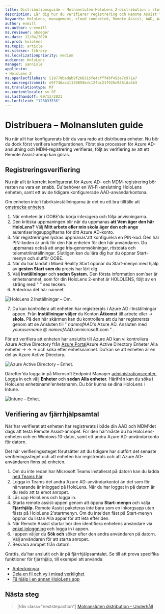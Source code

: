 ```yaml
---
title: Distributionsguide – Molnansluten HoloLens 2-distribution i stor skala med Remote Assist – Distribuera
description: Lär dig hur du verifierar registrering och Remote Assist för HoloLens enheter över ett molnanslutet nätverk.
keywords: HoloLens, management, cloud connected, Remote Assist, AAD, Azure AD, MDM, Mobile Enhetshantering
author: evmill
ms.author: v-evmill
ms.reviewer: aboeger
ms.date: 12/04/2020
ms.prod: hololens
ms.topic: article
ms.sitesec: library
ms.localizationpriority: medium
audience: HoloLens
manager: yannisle
appliesto:
- HoloLens 2
ms.openlocfilehash: 519770badab9f260316fe4cfff4bf453a7c971a7
ms.sourcegitcommit: e9f746aa41139859edc12fbc21f926c9461da4b3
ms.translationtype: MT
ms.contentlocale: sv-SE
ms.lasthandoff: 09/13/2021
ms.locfileid: "126033536"
---
```

# <a name="deploy---cloud-connected-guide"></a>Distribuera – Molnansluten guide

Nu när allt har konfigurerats bör du vara redo att distribuera enheter. Nu bör du dock först verifiera konfigurationen. Först ska processen för Azure AD-anslutning och MDM-registrering verifieras, följt av verifiering av att ett Remote Assist-anrop kan göras.

## <a name="enrollment-validation"></a>Registreringsverifiering

Nu när allt är korrekt konfigurerat för Azure AD- och MDM-registrering bör resten nu vara en snabb. Du&#39;behöver en Wi-Fi-anslutning HoloLens enheten, samt ett av de tidigare konfigurerade AAD-användarkontona.

Om enheten inte&#39;i fabriksinställningarna är det nu ett bra tillfälle att [omstrecka enheten](/hololens/hololens-recovery#clean-reflash-the-device).

1. När enheten är i OOBE&#39;du börja interagera och följa anvisningarna. 
1. Den kritiska uppmaningen blir när du uppmanas **att Vem äger den här HoloLens?** Välj **Mitt arbete eller min skola äger den och ange** autentiseringsuppgifterna för ditt Azure AD-konto.
1. När registreringen lyckas uppmanas&#39;att konfigurera en PIN-kod. Den här PIN-koden är unik för den här enheten för den här användaren. Du uppmanas också att ange Iris-genomsökningar, röstdata och telemetriinställningar. Slutligen kan du&#39;lära dig hur du öppnar Start-menyn och slutför OOBE.
1. När du har landat i Mixed Reality Start öppnar du Start-menyn med hjälp av **gesten Start som du** precis har lärt dig.
1. Välj **Inställningar** och **sedan System.** Den första information som&#39;ser är enhetsnamnet, som för din HoloLens 2-enhet är HOLOLENS, följt av en sträng med &quot; &quot; sex tecken.
1. Anteckna det här namnet.

![HoloLens 2 Inställningar – Om.](./images/hololens2-settings-about.jpg)

7. Du kan kontrollera att enheten har registrerats i Azure AD i Inställningar appen. Från **Inställningar väljer** du Konton **Åtkomst** till arbete eller  ->  **skola.** På den här skärmen kan du kontrollera att du har registrerats genom att se Ansluten till &quot; _namnofAAD_&#39;s Azure AD. Ansluten med _yourusername_ @ _nameofAAD_.onmicrosoft.com &quot; .


För att verifiera att enheten har anslutits till Azure AD kan vi kontrollera Azure Active Directory från [Azure Portal](https://portal.azure.com/#home)Azure Active Directory Enheter Alla enheter  ->    ->    ->  och söka efter enhetsnamnet. Du&#39;kan se att enheten är en del av Azure Active Directory.


![Azure Active Directory – Enhet.](./images/aad-enrollment.png)

Därefter&#39;du logga in på Microsoft Endpoint Manager [administrationscenter.](https://endpoint.microsoft.com/#home) Logga in och välj **Enheter** och **sedan Alla enheter.** Härifrån kan du söka i HoloLens enhetsnamn&#39;enhetsnamn. Du bör kunna se dina HoloLens i Intune.

![Intune – Enhet.](./images/endpoint-all-devices-enrolled.png)

## <a name="remote-assist-call-validation"></a>Verifiering av fjärrhjälpsamtal

När&#39;har verifierat att enheten har registrerats i både din AAD och MDM&#39;det dags att testa Remote Assist-anropet. För den här&#39;måste du ha HoloLens-enheten och en Windows 10-dator, samt ett andra Azure AD-användarkonto för datorn.

Det här verifieringssteget förutsätter att du tidigare har slutfört det senaste verifieringssteget och att enheten har registrerats och att Azure AD-användaren finns på enheten.


1. Om du inte redan har Microsoft Teams installerat på datorn kan du ladda [ned Teams här](https://www.microsoft.com/microsoft-365/microsoft-teams/download-app).
2. Logga in Teams det andra Azure AD-användarkontot än det som för närvarande är inloggad på HoloLens. När du har loggat in på datorn är du redo att ta emot anropet.
3. Lås upp HoloLens och logga in.
4. Starta remote assist-appen genom att öppna **Start-menyn** och välja **Fjärrhjälp.** Remote Assist paketeras inte bara som en inkorgsapp utan fästs på HoloLens 2&#39;startmenyn. Om du inte&#39;den fäst på Start-menyn öppnar du listan Alla appar  för att leta efter den.
5. När Remote Assist startar bör den identifiera enhetens användare via [enkel inloggning](/azure/active-directory/manage-apps/what-is-single-sign-on) och logga in i appen.
6. I appen väljer du **Sök och** söker efter den andra användaren på datorn. Välj användaren för att starta anropet.
7. Besvara anropet från datorn.

Grattis, du&#39;har anslutit och är på fjärrhjälpsamtalet. Se till att prova specifika funktioner för fjärrhjälp, till exempel att använda:

- [Anteckningar](/dynamics365/mixed-reality/remote-assist/add-annotations-hololens)
- [Dela en fil och vy i mixad verklighet](/dynamics365/mixed-reality/remote-assist/display-save-files)
- [Få hjälp i en annan HoloLens app](/dynamics365/mixed-reality/remote-assist/get-help-hololens-app-hololens)

## <a name="next-step"></a>Nästa steg

> [!div class="nextstepaction"]
> [Molnansluten distribution – Underhåll](hololens2-cloud-connected-maintain.md)